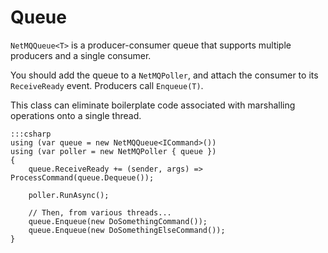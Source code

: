 Queue
======

`NetMQQueue<T>` is a producer-consumer queue that supports multiple producers and a single consumer.

You should add the queue to a `NetMQPoller`, and attach the consumer to its `ReceiveReady` event.
Producers call `Enqueue(T)`.

This class can eliminate boilerplate code associated with marshalling operations onto a single thread.

    :::csharp
    using (var queue = new NetMQQueue<ICommand>())
    using (var poller = new NetMQPoller { queue })
    {
        queue.ReceiveReady += (sender, args) => ProcessCommand(queue.Dequeue());

        poller.RunAsync();

        // Then, from various threads...
        queue.Enqueue(new DoSomethingCommand());
        queue.Enqueue(new DoSomethingElseCommand());
    }
